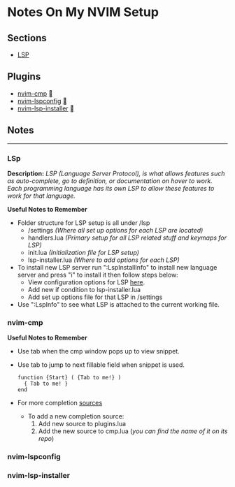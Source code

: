 # Notes On My NVIM Setup

## Sections

- [LSP](#lsp)

## Plugins

- [nvim-cmp](#nvim-cmp) [](https://github.com/hrsh7th/nvim-cmp)
- [nvim-lspconfig](#nvim-lspconfig) [](https://github.com/neovim/nvim-lspconfig)
- [nvim-lsp-installer](#nvim-lsp-installer) [](https://github.com/williamboman/nvim-lsp-installer)

## Notes
---
### LSp
**Description:**
*LSP (Language Server Protocol), is what allows features such as auto-complete, go to definition, or documentation on hover to work. Each programming language has its own LSP to allow these features to work for that language.*

**Useful Notes to Remember**  
- Folder structure for LSP setup is all under /lsp
  - /settings *(Where all set up options for each LSP are located)*
  - handlers.lua *(Primary setup for all LSP related stuff and keymaps for LSP)*
  - init.lua *(Initialization file for LSP setup)*
  - lsp-installer.lua *(Where to add options for each LSP)*
- To install new LSP server run ":LspInstallInfo" to install new language server and press "i" to install it then follow steps below:
  - View configuration options for LSP [here](https://github.com/neovim/nvim-lspconfig/blob/master/doc/server_configurations.md).
  - Add new if condition to lsp-installer.lua
  - Add set up options file for that LSP in /settings
- Use ":LspInfo" to see what LSP is attached to the current working file.

### nvim-cmp
**Useful Notes to Remember**
- Use tab when the cmp window pops up to view snippet.
- Use tab to jump to next fillable field when snippet is used.

  ```
  function {Start} ( {Tab to me!} )
    { Tab to me! }
  end
  ```

- For more completion [sources](https://github.com/hrsh7th/nvim-cmp/wiki/List-of-sources)
  - To add a new completion source:
    1. Add new source to plugins.lua
    2. Add the new source to cmp.lua (*you can find the name of it on its repo*)

### nvim-lspconfig

### nvim-lsp-installer

